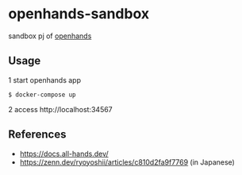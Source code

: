 # openhands-sandbox
sandbox pj of [openhands](https://github.com/All-Hands-AI/OpenHands/tree/main)

## Usage

1 start openhands app

    $ docker-compose up

2 access http://localhost:34567


## References

- https://docs.all-hands.dev/
- https://zenn.dev/ryoyoshii/articles/c810d2fa9f7769 (in Japanese)
